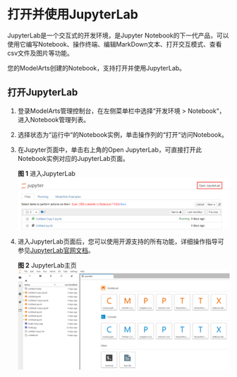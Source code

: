 # 打开并使用JupyterLab<a name="modelarts_23_0209"></a>

JupyterLab是一个交互式的开发环境，是Jupyter Notebook的下一代产品，可以使用它编写Notebook、操作终端、编辑MarkDown文本、打开交互模式、查看csv文件及图片等功能。

您的ModelArts创建的Notebook，支持打开并使用JupyterLab。

## 打开JupyterLab<a name="section195461127123320"></a>

1.  登录ModelArts管理控制台，在左侧菜单栏中选择“开发环境 \> Notebook“，进入Notebook管理列表。
2.  选择状态为“运行中“的Notebook实例，单击操作列的“打开“访问Notebook。
3.  在Jupyter页面中，单击右上角的Open JupyterLab，可直接打开此Notebook实例对应的JupyterLab页面。

    **图 1**  进入JupyterLab<a name="fig8615183974618"></a>  
    ![](figures/进入JupyterLab.png "进入JupyterLab")

4.  进入JupyterLab页面后，您可以使用开源支持的所有功能，详细操作指导可参见[JupyterLab官网文档](https://jupyterlab.readthedocs.io/en/stable/)。

    **图 2**  JupyterLab主页<a name="fig1727316104710"></a>  
    ![](figures/JupyterLab主页.png "JupyterLab主页")


